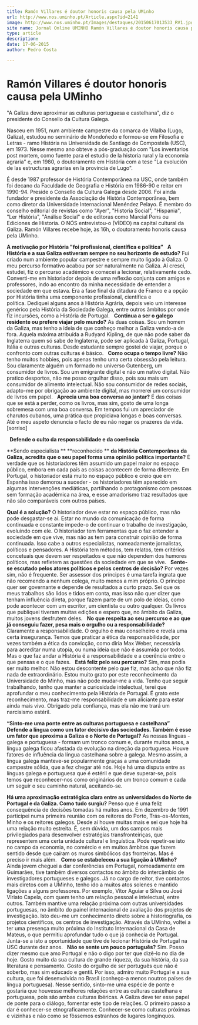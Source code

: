 ```yaml
---
title: Ramón Villares é doutor honoris causa pela UMinho
url: http://www.nos.uminho.pt/Article.aspx?id=2141
image: http://www.nos.uminho.pt/Images/destaques/20150617013533_RV1.jpg
site name: Jornal Online UMINHO Ramón Villares é doutor honoris causa pela UMinho
type: article
description: 
date: 17-06-2015
author: Pedro Costa

---
```

# Ramón Villares é doutor honoris causa pela UMinho


  

"A Galiza deve aproximar as culturas portuguesa e castelhana", diz o presidente do Consello da Cultura Galega.

Nasceu em 1951, num ambiente campestre da comarca de Vilalba (Lugo, Galiza), estudou no seminário de Mondoñedo e formou-se em Filosofia e Letras - ramo História na Universidade de Santiago de Compostela (USC), em 1973. Nesse mesmo ano obteve a pós-graduação com "Los inventarios post mortem, como fuente para el estudio de la historia rural y la economía agraria" e, em 1980, o doutoramento em História com a tese "La evolución de las estructuras agrarias en la provincia de Lugo".

É desde 1987 professor de História Contemporânea na USC, onde também foi decano da Faculdade de Geografia e História em 1986-90 e reitor em 1990-94. Preside o Consello da Cultura Galega desde 2006. Foi ainda fundador e presidente da Associação de História Contemporânea, bem como diretor da Universidade Internacional Menéndez Pelayo. É membro do conselho editorial de revistas como "Ayer", "Historia Social", "Hispania", "Ler História", "Análise Social" e de editoras como Marcial Pons ou Ediciones de Historia. O NÓS entrevistou-o (VÍDEO) na capital cultural da Galiza. Ramón Villares recebe hoje, às 16h, o doutoramento honoris causa pela UMinho.
 

**A motivação por História "foi profissional, científica e política”** 
 
**A História e a sua Galiza estiveram sempre no seu horizonte de estudo?** 
Fui criado num ambiente popular campestre e sempre muito ligado à Galiza. O meu percurso formativo acabou por ser naturalmente na Galiza. Aí cresci, estudei, fiz o percurso académico e comecei a lecionar, relativamente cedo. Converti-me em historiador depois de uma reflexão conjunta com amigos e professores, indo ao encontro da minha necessidade de entender a sociedade em que estava. Era a fase final da ditadura de Franco e a opção por História tinha uma componente profissional, científica e política. Dediquei alguns anos à História Agrária, depois veio um interesse genérico pela História da Sociedade Galega, entre outros âmbitos por onde fiz incursões, como a História de Portugal.
 
**Continua a ser o galego residente ou prefere viajar pelo mundo?** 
As duas coisas. Sou um homem da Galiza, mas tenho a ideia de que conheço melhor a Galiza vendo-a de fora. Aquela máxima atribuída a Rudyard Kipling, de que não pode saber da Inglaterra quem só sabe de Inglaterra, pode ser aplicada à Galiza, Portugal, Itália e outras culturas. Desde estudante sempre gostei de viajar, porque o confronto com outras culturas é básico.
 
**Como ocupa o tempo livre?** 
Não tenho muitos hobbies, pois apenas tenho uma certa obsessão pela leitura. Sou claramente alguém um formado no universo Gutenberg, um consumidor de livros. Sou um emigrante digital e não um nativo digital. Não pratico desportos, não me posso orgulhar disso, pois sou mais um consumidor de alimento intelectual. Não sou consumidor de redes sociais, adapto-me por obrigação ao ambiente digital, mas morrerei um consumidor de livros em papel.
 
**Aprecia uma boa conversa ao jantar?** 
É das coisas que se está a perder, como os livros, mas sim, gosto de uma longa sobremesa com uma boa conversa. Em tempos fui um apreciador de charutos cubanos, uma prática que propiciava longas e boas conversas. Até o meu aspeto denuncia o facto de eu não negar os prazeres da vida. [sorriso]

 
**Defende o culto da responsabilidade e da coerência** 

**Sendo especialista ** **reconhecido ** **da História Contemporânea da Galiza, acredita que o seu papel forma uma opinião política importante?** 
É verdade que os historiadores têm assumido um papel maior no espaço público, embora em cada país as coisas acontecem de forma diferente. Em Portugal, o historiador está muito no espaço público e creio que em Espanha isso demorou a suceder - os historiadores têm aparecido em algumas intervenções mediáticas, partilhando o protagonismo com pessoas sem formação académica na área, e esse amadorismo traz resultados que não são comparáveis com outros países.

**Qual é a solução?** 
O historiador deve estar no espaço público, mas não pode desgastar-se aí. Estar no mundo da comunicação de forma continuada e constante impede-o de continuar o trabalho de investigação, evoluindo com ele. O historiador tem ferramentas que o faz entender a sociedade em que vive, mas não as tem para construir opinião de forma continuada. Isso cabe a outros especialistas, nomeadamente jornalistas, políticos e pensadores. A História tem métodos, tem relatos, tem critérios concetuais que devem ser respeitados e que não dependem dos humores políticos, mas refletem as questões da sociedade em que se vive.
 
**Sente-se escutado pelos atores políticos e pelos centros de decisão?** 
Por vezes sim, não é frequente. Ser assessor dos príncipes é uma tarefa ingrata que não recomendo a nenhum colega, muito menos a mim próprio. O príncipe quer ser governante e depende de resultados a curto prazo. Sei que os meus trabalhos são lidos e tidos em conta, mas isso não quer dizer que tenham influência direta, porque fazem parte de um polo de ideias, como pode acontecer com um escritor, um cientista ou outro qualquer. Os livros que publiquei tiveram muitas edições e espero que, no âmbito da Galiza, muitos jovens desfrutem deles.
 
**No que respeita ao seu percurso e ao que já conseguiu fazer, pesa mais o orgulho ou a responsabilidade?** 
Claramente a responsabilidade. O orgulho é mau conselheiro e revela uma certa insegurança. Temos que praticar a ética da responsabilidade, por vezes também a ética da convicção, como diria Max Weber, necessária para acreditar numa utopia, ou numa ideia que não é assumida por todos. Mas o que faz andar a História é a responsabilidade e a coerência entre o que pensas e o que fazes.
 
**Está feliz pelo seu percurso?** 
Sim, mas podia ser muito melhor. Não estou descontente pelo que fiz, mas acho que não fiz nada de extraordinário. Estou muito grato por este reconhecimento da Universidade do Minho, mas não pode mudar-me a vida. Tenho que seguir trabalhando, tenho que manter a curiosidade intelectual, terei que aprofundar o meu conhecimento pela História de Portugal. É grato este reconhecimento, mas traz-me responsabilidade e um aliciante para estar ainda mais vivo. Obrigado pela confiança, mas ela não me trará um narcisismo estéril.
 

**“Sinto-me uma ponte entre as culturas portuguesa e castelhana”** 
 
**Defende a língua como um fator decisivo das sociedades. Também é esse um fator que aproxima a Galiza e o Norte de Portugal?** 
As nossas línguas - galega e portuguesa - formam um tronco comum e, durante muitos anos, a língua galega ficou afastada da evolução na direção da portuguesa. Houve fatores de influência da língua castelhana sobre a galega. Mesmo assim, a língua galega manteve-se popularmente graças a uma comunidade campestre sólida, que a fez chegar até nós. Hoje há uma disputa entre as línguas galega e portuguesa que é estéril e que deve superar-se, pois temos que reconhecer-nos como originários de um tronco comum e cada um seguir o seu caminho natural, aceitando-se.

**Há uma aproximação estratégica clara entre as universidades do Norte de Portugal e da Galiza. Como tudo surgiu?** 
Penso que é uma feliz consequência de decisões tomadas há muitos anos. Em dezembro de 1991 participei numa primeira reunião com os reitores do Porto, Trás-os-Montes, Minho e os reitores galegos. Desde aí houve muitas mais e sei que hoje há uma relação muito estreita. É, sem dúvida, um dos campos mais privilegiados para desenvolver estratégias transfronteiriças, que representem uma certa unidade cultural e linguística. Pode repetir-se isto no campo da economia, no comércio e em muitos âmbitos que fazem sentido desde que caíram os muros simbólicos das fronteiras. Mas é preciso ir mais além.
 
**Como se estabeleceu a sua ligação à UMinho?** 
Ainda jovem cheguei a dar conferências em Portugal, nomeadamente em Guimarães, tive também diversos contactos no âmbito do intercâmbio de investigadores portugueses e galegos. Já no cargo de reitor, tive contactos mais diretos com a UMinho, tenho ido a muitos atos solenes e mantido ligações a alguns professores. Por exemplo, Vítor Aguiar e Silva ou José Viriato Capela, com quem tenho um relação pessoal e intelectual, entre outros. Também mantive uma relação próxima com outras universidades portuguesas, no âmbito do painel internacional de avaliação dos projetos de investigação. Isto deu-me um conhecimento direto sobre a historiografia, os projetos científicos, os centros de investigação. Através da UMinho, voltei a ter uma presença muito próxima do Instituto Internacional da Casa de Mateus, o que permitiu aprofundar tudo o que já conhecia de Portugal. Junta-se a isto a oportunidade que tive de lecionar História de Portugal na USC durante dez anos.
 
**Não se sente um pouco português?** 
Sim. Posso dizer mesmo que amo Portugal e não o digo por ter que dizê-lo no dia de hoje. Gosto muito da sua cultura de grande riqueza, da sua história, da sua literatura e pensamento. Gosto do orgulho de ser português que não é soberbo, mas sim educado e gentil. Por isso, admiro muito Portugal e a sua cultura, que foi desenvolvida no Brasil (conheço-a menos noutros países de língua portuguesa). Nesse sentido, sinto-me uma espécie de ponte e gostaria que houvesse melhores relações entre as culturas castelhana e portuguesa, pois são ambas culturas ibéricas. A Galiza deve ter esse papel de ponte para o diálogo, fomentar este tipo de relações. O primeiro passo a dar é conhecer-se etnograficamente. Conhecer-se como culturas próximas e vizinhas e não como se fôssemos estranhos de lugares longínquos.

